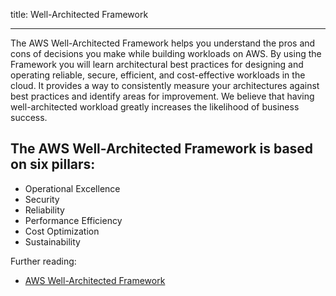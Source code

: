 title: Well-Architected Framework

---

The AWS Well-Architected Framework helps you understand the pros and cons of decisions you make while building workloads on AWS. By using the Framework you will learn architectural best practices for designing and operating reliable, secure, efficient, and cost-effective workloads in the cloud. It provides a way to consistently measure your architectures against best practices and identify areas for improvement. We believe that having well-architected workload greatly increases the likelihood of business success.

## The AWS Well-Architected Framework is based on six pillars:

- Operational Excellence
- Security
- Reliability
- Performance Efficiency
- Cost Optimization
- Sustainability

Further reading:

- [AWS Well-Architected Framework](https://docs.aws.amazon.com/wellarchitected/latest/reliability-pillar/welcome.html)
